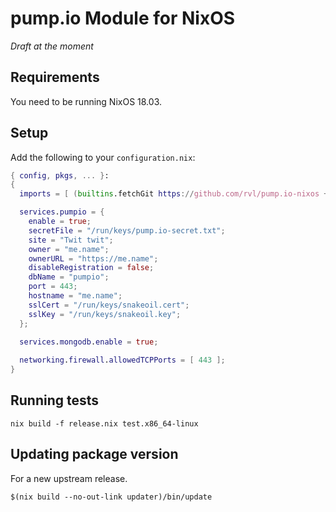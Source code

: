 # pump.io Module for NixOS

*Draft at the moment*

## Requirements

You need to be running NixOS 18.03.

## Setup

Add the following to your `configuration.nix`:

```nix
{ config, pkgs, ... }:
{
  imports = [ (builtins.fetchGit https://github.com/rvl/pump.io-nixos + "/module.nix") ];

  services.pumpio = {
    enable = true;
    secretFile = "/run/keys/pump.io-secret.txt";
    site = "Twit twit";
    owner = "me.name";
    ownerURL = "https://me.name";
    disableRegistration = false;
    dbName = "pumpio";
    port = 443;
    hostname = "me.name";
    sslCert = "/run/keys/snakeoil.cert";
    sslKey = "/run/keys/snakeoil.key";
  };
 
  services.mongodb.enable = true;

  networking.firewall.allowedTCPPorts = [ 443 ];
}
```


## Running tests

    nix build -f release.nix test.x86_64-linux

## Updating package version

For a new upstream release.

    $(nix build --no-out-link updater)/bin/update
